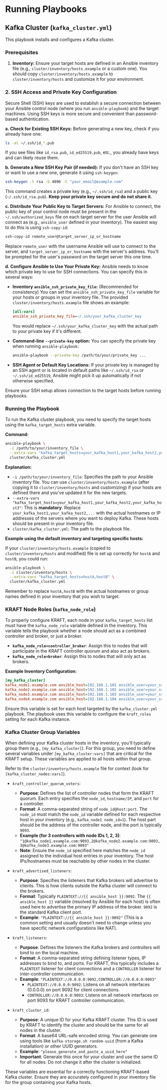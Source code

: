 # Running Playbooks

## Kafka Cluster (`kafka_cluster.yml`)

This playbook installs and configures a Kafka cluster.

### Prerequisites

1.  **Inventory:** Ensure your target hosts are defined in an Ansible inventory file (e.g., `cluster/inventory/hosts.example` or a custom one). You should copy `cluster/inventory/hosts.example` to `cluster/inventory/hosts` and customize it for your environment.
### 2. SSH Access and Private Key Configuration

Secure Shell (SSH) keys are used to establish a secure connection between your Ansible control node (where you run `ansible-playbook`) and the target machines. Using SSH keys is more secure and convenient than password-based authentication.

**a. Check for Existing SSH Keys:**
Before generating a new key, check if you already have one:
```bash
ls -al ~/.ssh/id_*.pub
```
If you see files like `id_rsa.pub`, `id_ed25519.pub`, etc., you already have keys and can likely reuse them.

**b. Generate a New SSH Key Pair (if needed):**
If you don't have an SSH key or want to use a new one, generate it using `ssh-keygen`:
```bash
ssh-keygen -t rsa -b 4096 -C "your_email@example.com"
```
This command creates a private key (e.g., `~/.ssh/id_rsa`) and a public key (`~/.ssh/id_rsa.pub`). **Keep your private key secure and do not share it.**

**c. Distribute Your Public Key to Target Servers:**
For Ansible to connect, the public key of your control node must be present in the `~/.ssh/authorized_keys` file on each target server for the user Ansible will connect as (e.g., `ansible_user` defined in your inventory). The easiest way to do this is using `ssh-copy-id`:
```bash
ssh-copy-id remote_user@target_server_ip_or_hostname
```
Replace `remote_user` with the username Ansible will use to connect to the server, and `target_server_ip_or_hostname` with the server's address. You'll be prompted for the user's password on the target server this one time.

**d. Configure Ansible to Use Your Private Key:**
Ansible needs to know which private key to use for SSH connections. You can specify this in several ways:

*   **Inventory `ansible_ssh_private_key_file`:** (Recommended for consistency)
    You can set the `ansible_ssh_private_key_file` variable for your hosts or groups in your inventory file. The provided `cluster/inventory/hosts.example` file shows an example:
    ```ini
    [all:vars]
    ansible_ssh_private_key_file=~/.ssh/your_kafka_cluster_key 
    ```
    You would replace `~/.ssh/your_kafka_cluster_key` with the actual path to your private key if it's different.

*   **Command-line `--private-key` option:**
    You can specify the private key when running `ansible-playbook`:
    ```bash
    ansible-playbook --private-key /path/to/your/private_key ...
    ```

*   **SSH Agent or Default Key Locations:**
    If your private key is managed by an SSH agent or is located in default paths like `~/.ssh/id_rsa` or `~/.ssh/id_ed25519`, Ansible might pick it up automatically if not otherwise specified.

Ensure your SSH setup allows connection to the target hosts before running playbooks.

### Running the Playbook

To run the Kafka cluster playbook, you need to specify the target hosts using the `kafka_target_hosts` extra variable.

**Command:**

```bash
ansible-playbook \
  -i /path/to/your/inventory_file \
  --extra-vars "kafka_target_hosts=your_kafka_host1,your_kafka_host2,your_kafka_host3" \
  cluster/kafka_cluster.yml
```

**Explanation:**

*   `-i /path/to/your/inventory_file`: Specifies the path to your Ansible inventory file. You can use `cluster/inventory/hosts.example` (after copying it to `cluster/inventory/hosts` and customizing) if your hosts are defined there and you've updated it for the new targets.
*   `--extra-vars "kafka_target_hosts=your_kafka_host1,your_kafka_host2,your_kafka_host3"`: This is **mandatory**. Replace `your_kafka_host1,your_kafka_host2,...` with the actual hostnames or IP addresses of the servers where you want to deploy Kafka. These hosts should be present in your inventory file.
*   `cluster/kafka_cluster.yml`: The path to the playbook file.

**Example using the default inventory and targeting specific hosts:**

If your `cluster/inventory/hosts.example` (copied to `cluster/inventory/hosts` and modified) file is set up correctly for `hostA` and `hostB`, you could run:

```bash
ansible-playbook \
  -i cluster/inventory/hosts \
  --extra-vars "kafka_target_hosts=hostA,hostB" \
  cluster/kafka_cluster.yml
```

Remember to replace `hostA,hostB` with the actual hostnames or group names defined in your inventory that you wish to target.

### KRAFT Node Roles (`kafka_node_role`)

To properly configure KRAFT, each node in your `kafka_target_hosts` list must have the `kafka_node_role` variable defined in the inventory. This variable tells the playbook whether a node should act as a combined controller and broker, or just a broker.

*   **`kafka_node_role=controller_broker`**: Assign this to nodes that will participate in the KRAFT controller quorum and also act as brokers.
*   **`kafka_node_role=broker`**: Assign this to nodes that will only act as brokers.

**Example Inventory Configuration:**

```ini
[my_kafka_cluster]
kafka_node1.example.com ansible_host=192.168.1.101 ansible_user=your_ssh_user node_id=1 kafka_node_role=controller_broker
kafka_node2.example.com ansible_host=192.168.1.102 ansible_user=your_ssh_user node_id=2 kafka_node_role=controller_broker
kafka_node3.example.com ansible_host=192.168.1.103 ansible_user=your_ssh_user node_id=3 kafka_node_role=controller_broker
kafka_node4.example.com ansible_host=192.168.1.104 ansible_user=your_ssh_user node_id=4 kafka_node_role=broker
```

Ensure this variable is set for each host targeted by the `kafka_cluster.yml` playbook. The playbook uses this variable to configure the `kraft_roles` setting for each Kafka instance.

### Kafka Cluster Group Variables

When defining your Kafka cluster hosts in the inventory, you'll typically group them (e.g., `[my_kafka_cluster]`). For this group, you need to define several variables under `[my_kafka_cluster:vars]` that are critical for the KRAFT setup. These variables are applied to all hosts within that group.

Refer to the `cluster/inventory/hosts.example` file for context (look for `[kafka_cluster_nodes:vars]`).

*   `kraft_controller_quorum_voters`:
    *   **Purpose**: Defines the list of controller nodes that form the KRAFT quorum. Each entry specifies the `node_id`, `hostname/IP`, and `port` for a controller.
    *   **Format**: A comma-separated string of `node_id@host:port`. The `node_id` must match the `node_id` variable defined for each respective host in your inventory (e.g., `kafka_node1 node_id=1`). The host part should be the address of the controller node, and the port is typically `9093`.
    *   **Example (for 3 controllers with node IDs 1, 2, 3)**: `"1@kafka_node1.example.com:9093,2@kafka_node2.example.com:9093,3@kafka_node3.example.com:9093"`
    *   **Note**: Ensure the `node_id` specified here matches the `node_id` assigned to the individual host entries in your inventory. The host IPs/hostnames must be reachable by other nodes in the cluster.

*   `kraft_advertised_listeners`:
    *   **Purpose**: Specifies the listeners that Kafka brokers will advertise to clients. This is how clients outside the Kafka cluster will connect to the brokers.
    *   **Format**: Typically `PLAINTEXT://{{ ansible_host }}:9092`. The `{{ ansible_host }}` variable (resolved by Ansible for each host) is often used here to advertise the primary IP address of the broker. `9092` is the standard Kafka client port.
    *   **Example**: `"PLAINTEXT://{{ ansible_host }}:9092"` (This is a common setting and usually doesn't need to change unless you have specific network configurations like NAT).

*   `kraft_listeners`:
    *   **Purpose**: Defines the listeners the Kafka brokers and controllers will bind to on the local machine.
    *   **Format**: A comma-separated string defining listener types, IP addresses to bind to, and ports. For KRAFT, this typically includes a `PLAINTEXT` listener for client connections and a `CONTROLLER` listener for inter-controller communication.
    *   **Example**: `"PLAINTEXT://0.0.0.0:9092,CONTROLLER://0.0.0.0:9093"`
        *   `PLAINTEXT://0.0.0.0:9092`: Listens on all network interfaces (0.0.0.0) on port 9092 for client connections.
        *   `CONTROLLER://0.0.0.0:9093`: Listens on all network interfaces on port 9093 for KRAFT controller communication.

*   `kraft_cluster_id`:
    *   **Purpose**: A unique ID for your Kafka KRAFT cluster. This ID is used by KRAFT to identify the cluster and should be the same for all nodes in the cluster.
    *   **Format**: A base64 URL-safe encoded string. You can generate one using tools like `kafka-storage.sh random-uuid` (from a Kafka installation) or other UUID generators.
    *   **Example**: `"please_generate_and_paste_a_uuid_here"`
    *   **Important**: Generate this once for your cluster and use the same ID for all nodes. Do not change it after the cluster is initialized.

These variables are essential for a correctly functioning KRAFT-based Kafka cluster. Ensure they are accurately configured in your inventory file for the group containing your Kafka hosts.
